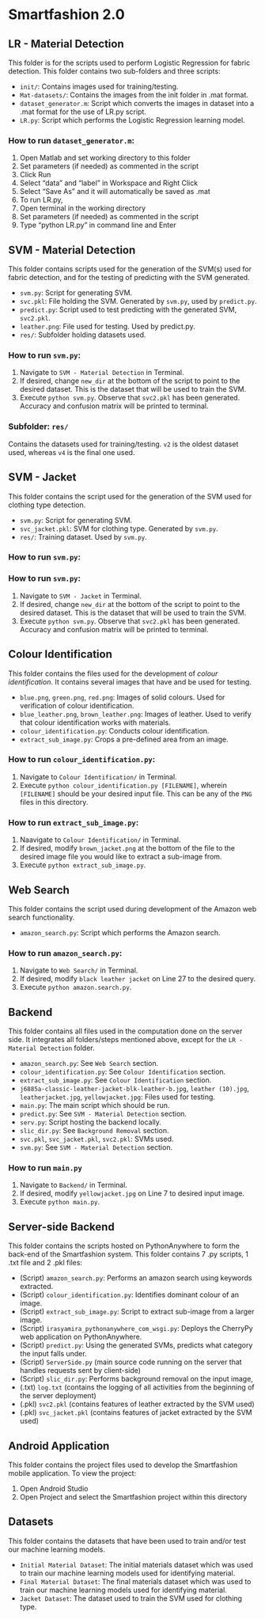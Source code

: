 # Smartfashion 2.0

## LR - Material Detection
This folder is for the scripts used to perform Logistic Regression for fabric detection. 
This folder contains two sub-folders and three scripts:

- `init/`: Contains images used for training/testing.
- `Mat-datasets/`: Contains the images from the init folder in .mat format.
- `dataset_generator.m`: Script which converts the images in dataset into a .mat format for the use of LR.py script.
- `LR.py`: Script which performs the Logistic Regression learning model.

### How to run `dataset_generator.m`:
1. Open Matlab and set working directory to this folder
2. Set parameters (if needed) as commented in the script
3. Click Run
4. Select “data” and “label” in Workspace and Right Click
5. Select “Save As” and it will automatically be saved as .mat
6. To run LR.py, 
7. Open terminal in the working directory
8. Set parameters (if needed) as commented in the script
9. Type “python LR.py” in command line and Enter

## SVM - Material Detection

This folder contains scripts used for the generation of the SVM(s) used for fabric detection, and for the testing of predicting with the SVM generated.

- `svm.py`: Script for generating SVM.
- `svc.pkl`: File holding the SVM.  Generated by `svm.py`, used by `predict.py`.
- `predict.py`: Script used to test predicting with the generated SVM, `svc2.pkl`.
- `leather.png`: File used for testing.  Used by predict.py.
- `res/`: Subfolder holding datasets used.

### How to run `svm.py`:
1. Navigate to `SVM - Material Detection` in Terminal.
2. If desired, change `new_dir` at the bottom of the script to point to the desired dataset.  This is the dataset that will be used to train the SVM.
3. Execute `python svm.py`.  Observe that `svc2.pkl` has been generated.  Accuracy and confusion matrix will be printed to terminal.

### Subfolder: `res/`
Contains the datasets used for training/testing.  `v2` is the oldest dataset used, whereas `v4` is the final one used.

## SVM - Jacket
This folder contains the script used for the generation of the SVM used for clothing type detection.

- `svm.py`: Script for generating SVM.
- `svc_jacket.pkl`: SVM for clothing type.  Generated by `svm.py`.
- `res/`: Training dataset.  Used by `svm.py`.

### How to run `svm.py`:

### How to run `svm.py`:
1. Navigate to `SVM - Jacket` in Terminal.
2. If desired, change `new_dir` at the bottom of the script to point to the desired dataset.  This is the dataset that will be used to train the SVM.
3. Execute `python svm.py`.  Observe that `svc2.pkl` has been generated.  Accuracy and confusion matrix will be printed to terminal.

## Colour Identification

This folder contains the files used for the development of *colour identification*.  It contains several images that have and be used for testing.

- `blue.png`, `green.png`, `red.png`: Images of solid colours.  Used for verification of colour identification.
- `blue_leather.png`, `brown_leather.png`: Images of leather.  Used to verify that colour identification works with materials.
- `colour_identification.py`: Conducts colour identification.
- `extract_sub_image.py`: Crops a pre-defined area from an image.

### How to run `colour_identification.py`:
1. Navigate to `Colour Identification/` in Terminal.
2. Execute `python colour_identification.py [FILENAME]`, wherein `[FILENAME]` should be your desired input file.  This can be any of the `PNG` files in this directory.

### How to run `extract_sub_image.py`:
1. Naavigate to `Colour Identification/` in Terminal.
2. If desired, modify `brown_jacket.png` at the bottom of the file to the desired image file you would like to extract a sub-image from.
3. Execute `python extract_sub_image.py`.

## Web Search
This folder contains the script used during development of the Amazon web search functionality.

- `amazon_search.py`: Script which performs the Amazon search.

### How to run `amazon_search.py`:
1. Navigate to `Web Search/` in Terminal.
2. If desired, modify `black leather jacket` on Line 27 to the desired query.
3. Execute `python amazon.search.py`.

## Backend

This folder contains all files used in the computation done on the server side.  It integrates all folders/steps mentioned above, except for the `LR - Material Detection` folder.

- `amazon_search.py`: See `Web Search` section.
- `colour_identification.py`: See `Colour Identification` section.
- `extract_sub_image.py`: See `Colour Identification` section.
- `j6885a-classic-leather-jacket-blk-leather-b.jpg`, `leather (10).jpg`, `leatherjacket.jpg`, `yellowjacket.jpg`: Files used for testing.
- `main.py`: The main script which should be run.
- `predict.py`: See `SVM - Material Detection` section.
- `serv.py`: Script hosting the backend locally.
- `slic_dir.py`: See `Background Removal` section.
- `svc.pkl`, `svc_jacket.pkl`, `svc2.pkl`: SVMs used.
- `svm.py`: See `SVM - Material Detection` section.

### How to run `main.py`
1. Navigate to `Backend/` in Terminal.
2. If desired, modify `yellowjacket.jpg` on Line 7 to desired input image.
3. Execute `python main.py`.

## Server-side Backend

This folder contains the scripts hosted on PythonAnywhere to form the back-end of the Smartfashion system. This folder contains 7 .py scripts, 1 .txt file and 2 .pkl files:

- (Script) `amazon_search.py`: Performs an amazon search using keywords extracted.
- (Script) `colour_identification.py`: Identifies dominant colour of an image.
- (Script) `extract_sub_image.py`: Script to extract sub-image from a larger image.
- (Script) `irasyamira_pythonanywhere_com_wsgi.py`: Deploys the CherryPy web application on PythonAnywhere.
- (Script) `predict.py`: Using the generated SVMs, predicts what category the input falls under.
- (Script) `ServerSide.py` (main source code running on the server that handles requests sent by client-side)
- (Script) `slic_dir.py`: Performs background removal on the input image,
- (.txt) `log.txt` (contains the logging of all activities from the beginning of the server deployment)
- (.pkl) `svc2.pkl` (contains features of leather extracted by the SVM used)
- (.pkl) `svc_jacket.pkl` (contains features of jacket extracted by the SVM used)


## Android Application

This folder contains the project files used to develop the Smartfashion mobile application. To view the project:

1. Open Android Studio
2. Open Project and select the Smartfashion project within this directory

## Datasets

This folder contains the datasets that have been used to train and/or test our machine learning models.

- `Initial Material Dataset`: The initial materials dataset which was used to train our machine learning models used for identifying material.
- `Final Material Dataset`: The final materials dataset which was used to train our machine learning models used for identifying material.
- `Jacket Dataset`: The dataset used to train the SVM used for clothing type.
